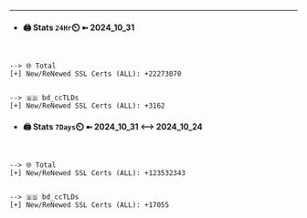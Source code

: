 

---
- #### 🖨️ **Stats** `24Hr`⏲️ ➼ 2024_10_31
```console


--> 🌐 Total
[+] New/ReNewed SSL Certs (ALL): +22273070


--> 🇧🇩 bd_ccTLDs
[+] New/ReNewed SSL Certs (ALL): +3162

```

- #### 🖨️ **Stats** `7Days`⏲️ ➼ 2024_10_31 <--> 2024_10_24
```console


--> 🌐 Total
[+] New/ReNewed SSL Certs (ALL): +123532343


--> 🇧🇩 bd_ccTLDs
[+] New/ReNewed SSL Certs (ALL): +17055

```

